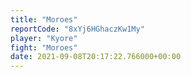 ```yaml
---
title: "Moroes"
reportCode: "8xYj6HGhaczKw1My"
player: "Kyore"
fight: "Moroes"
date: 2021-09-08T20:17:22.766000+00:00
---
```

